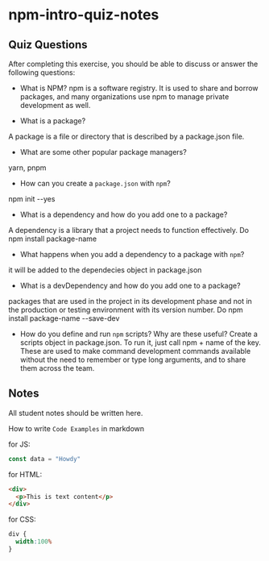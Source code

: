 # npm-intro-quiz-notes

## Quiz Questions

After completing this exercise, you should be able to discuss or answer the following questions:

- What is NPM?
npm is a software registry. It is used to share and borrow packages, and many
organizations use npm to manage private development as well.

- What is a package?

A package is a file or directory that is described by a package.json file.

- What are some other popular package managers?

yarn, pnpm

- How can you create a `package.json` with `npm`?

npm init --yes

- What is a dependency and how do you add one to a package?

A dependency is a library that a project needs to function effectively.
Do npm install package-name

- What happens when you add a dependency to a package with `npm`?

it will be added to the dependecies object in package.json

- What is a devDependency and how do you add one to a package?

packages that are used in the project in its development phase and not in the
production or testing environment with its version number.
Do npm install package-name --save-dev

- How do you define and run `npm` scripts? Why are these useful?
Create a scripts object in package.json. To run it, just call npm + name of the key.
These are used to make command development commands available without the need to
remember or type long arguments, and to share them across the team.


## Notes

All student notes should be written here.


How to write `Code Examples` in markdown

for JS:
```javascript
const data = "Howdy"
```

for HTML:
```html
<div>
  <p>This is text content</p>
</div>
```

for CSS:
```css
div {
  width:100%
}
```
